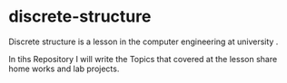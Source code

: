 # discrete-structure
Discrete structure is a lesson in the computer engineering at university  .


In tihs Repository I will write the Topics that covered at the lesson share home works and lab projects.



